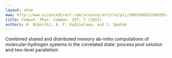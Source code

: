 ```yaml
---
layout: atom
www: http://www.sciencedirect.com/science/article/pii/S0010465515002854
title: Comput. Phys. Commun. 197, 7 (2015)
authors: A. Biborski, A. P. Kądzielawa, and J. Spałek
---
```

Combined shared and distributed memory ab-initio computations of molecular-hydrogen systems in the correlated state: process pool solution and two-level parallelism
